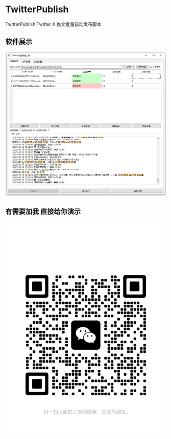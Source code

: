 # TwitterPublish
TwitterPublish  Twitter X 推文批量自动发布脚本


## 软件展示

![TempMailbox 界面](screenshot.png)


## 有需要加我 直接给你演示

![TempMailbox 界面](wx.jpg)

